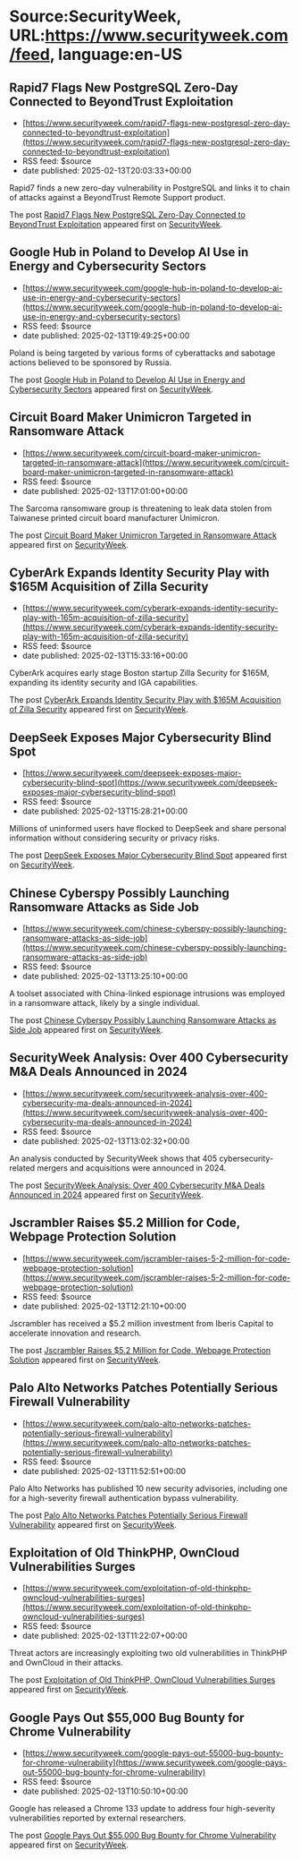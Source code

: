 # Source:SecurityWeek, URL:https://www.securityweek.com/feed, language:en-US

## Rapid7 Flags New PostgreSQL Zero-Day Connected to BeyondTrust Exploitation
 - [https://www.securityweek.com/rapid7-flags-new-postgresql-zero-day-connected-to-beyondtrust-exploitation](https://www.securityweek.com/rapid7-flags-new-postgresql-zero-day-connected-to-beyondtrust-exploitation)
 - RSS feed: $source
 - date published: 2025-02-13T20:03:33+00:00

<p>Rapid7 finds a new zero-day vulnerability in PostgreSQL and links it to chain of attacks against a BeyondTrust Remote Support product.</p>
<p>The post <a href="https://www.securityweek.com/rapid7-flags-new-postgresql-zero-day-connected-to-beyondtrust-exploitation/">Rapid7 Flags New PostgreSQL Zero-Day Connected to BeyondTrust Exploitation</a> appeared first on <a href="https://www.securityweek.com">SecurityWeek</a>.</p>

## Google Hub in Poland to Develop AI Use in Energy and Cybersecurity Sectors
 - [https://www.securityweek.com/google-hub-in-poland-to-develop-ai-use-in-energy-and-cybersecurity-sectors](https://www.securityweek.com/google-hub-in-poland-to-develop-ai-use-in-energy-and-cybersecurity-sectors)
 - RSS feed: $source
 - date published: 2025-02-13T19:49:25+00:00

<p>Poland is being targeted by various forms of cyberattacks and sabotage actions believed to be sponsored by Russia.</p>
<p>The post <a href="https://www.securityweek.com/google-hub-in-poland-to-develop-ai-use-in-energy-and-cybersecurity-sectors/">Google Hub in Poland to Develop AI Use in Energy and Cybersecurity Sectors</a> appeared first on <a href="https://www.securityweek.com">SecurityWeek</a>.</p>

## Circuit Board Maker Unimicron Targeted in Ransomware Attack
 - [https://www.securityweek.com/circuit-board-maker-unimicron-targeted-in-ransomware-attack](https://www.securityweek.com/circuit-board-maker-unimicron-targeted-in-ransomware-attack)
 - RSS feed: $source
 - date published: 2025-02-13T17:01:00+00:00

<p>The Sarcoma ransomware group is threatening to leak data stolen from Taiwanese printed circuit board manufacturer Unimicron.</p>
<p>The post <a href="https://www.securityweek.com/circuit-board-maker-unimicron-targeted-in-ransomware-attack/">Circuit Board Maker Unimicron Targeted in Ransomware Attack</a> appeared first on <a href="https://www.securityweek.com">SecurityWeek</a>.</p>

## CyberArk Expands Identity Security Play with $165M Acquisition of Zilla Security
 - [https://www.securityweek.com/cyberark-expands-identity-security-play-with-165m-acquisition-of-zilla-security](https://www.securityweek.com/cyberark-expands-identity-security-play-with-165m-acquisition-of-zilla-security)
 - RSS feed: $source
 - date published: 2025-02-13T15:33:16+00:00

<p>CyberArk acquires early stage Boston startup Zilla Security for $165M, expanding its identity security and IGA capabilities.</p>
<p>The post <a href="https://www.securityweek.com/cyberark-expands-identity-security-play-with-165m-acquisition-of-zilla-security/">CyberArk Expands Identity Security Play with $165M Acquisition of Zilla Security</a> appeared first on <a href="https://www.securityweek.com">SecurityWeek</a>.</p>

## DeepSeek Exposes Major Cybersecurity Blind Spot
 - [https://www.securityweek.com/deepseek-exposes-major-cybersecurity-blind-spot](https://www.securityweek.com/deepseek-exposes-major-cybersecurity-blind-spot)
 - RSS feed: $source
 - date published: 2025-02-13T15:28:21+00:00

<p>Millions of uninformed users have flocked to DeepSeek and share personal information without considering security or privacy risks. </p>
<p>The post <a href="https://www.securityweek.com/deepseek-exposes-major-cybersecurity-blind-spot/">DeepSeek Exposes Major Cybersecurity Blind Spot</a> appeared first on <a href="https://www.securityweek.com">SecurityWeek</a>.</p>

## Chinese Cyberspy Possibly Launching Ransomware Attacks as Side Job
 - [https://www.securityweek.com/chinese-cyberspy-possibly-launching-ransomware-attacks-as-side-job](https://www.securityweek.com/chinese-cyberspy-possibly-launching-ransomware-attacks-as-side-job)
 - RSS feed: $source
 - date published: 2025-02-13T13:25:10+00:00

<p>A toolset associated with China-linked espionage intrusions was employed in a ransomware attack, likely by a single individual.</p>
<p>The post <a href="https://www.securityweek.com/chinese-cyberspy-possibly-launching-ransomware-attacks-as-side-job/">Chinese Cyberspy Possibly Launching Ransomware Attacks as Side Job</a> appeared first on <a href="https://www.securityweek.com">SecurityWeek</a>.</p>

## SecurityWeek Analysis: Over 400 Cybersecurity M&A Deals Announced in 2024
 - [https://www.securityweek.com/securityweek-analysis-over-400-cybersecurity-ma-deals-announced-in-2024](https://www.securityweek.com/securityweek-analysis-over-400-cybersecurity-ma-deals-announced-in-2024)
 - RSS feed: $source
 - date published: 2025-02-13T13:02:32+00:00

<p>An analysis conducted by SecurityWeek shows that 405 cybersecurity-related mergers and acquisitions were announced in 2024.</p>
<p>The post <a href="https://www.securityweek.com/securityweek-analysis-over-400-cybersecurity-ma-deals-announced-in-2024/">SecurityWeek Analysis: Over 400 Cybersecurity M&#038;A Deals Announced in 2024</a> appeared first on <a href="https://www.securityweek.com">SecurityWeek</a>.</p>

## Jscrambler Raises $5.2 Million for Code, Webpage Protection Solution
 - [https://www.securityweek.com/jscrambler-raises-5-2-million-for-code-webpage-protection-solution](https://www.securityweek.com/jscrambler-raises-5-2-million-for-code-webpage-protection-solution)
 - RSS feed: $source
 - date published: 2025-02-13T12:21:10+00:00

<p>Jscrambler has received a $5.2 million investment from Iberis Capital to accelerate innovation and research.</p>
<p>The post <a href="https://www.securityweek.com/jscrambler-raises-5-2-million-for-code-webpage-protection-solution/">Jscrambler Raises $5.2 Million for Code, Webpage Protection Solution</a> appeared first on <a href="https://www.securityweek.com">SecurityWeek</a>.</p>

## Palo Alto Networks Patches Potentially Serious Firewall Vulnerability
 - [https://www.securityweek.com/palo-alto-networks-patches-potentially-serious-firewall-vulnerability](https://www.securityweek.com/palo-alto-networks-patches-potentially-serious-firewall-vulnerability)
 - RSS feed: $source
 - date published: 2025-02-13T11:52:51+00:00

<p>Palo Alto Networks has published 10 new security advisories, including one for a high-severity firewall authentication bypass vulnerability.</p>
<p>The post <a href="https://www.securityweek.com/palo-alto-networks-patches-potentially-serious-firewall-vulnerability/">Palo Alto Networks Patches Potentially Serious Firewall Vulnerability</a> appeared first on <a href="https://www.securityweek.com">SecurityWeek</a>.</p>

## Exploitation of Old ThinkPHP, OwnCloud Vulnerabilities Surges
 - [https://www.securityweek.com/exploitation-of-old-thinkphp-owncloud-vulnerabilities-surges](https://www.securityweek.com/exploitation-of-old-thinkphp-owncloud-vulnerabilities-surges)
 - RSS feed: $source
 - date published: 2025-02-13T11:22:07+00:00

<p>Threat actors are increasingly exploiting two old vulnerabilities in ThinkPHP and OwnCloud in their attacks.</p>
<p>The post <a href="https://www.securityweek.com/exploitation-of-old-thinkphp-owncloud-vulnerabilities-surges/">Exploitation of Old ThinkPHP, OwnCloud Vulnerabilities Surges</a> appeared first on <a href="https://www.securityweek.com">SecurityWeek</a>.</p>

## Google Pays Out $55,000 Bug Bounty for Chrome Vulnerability
 - [https://www.securityweek.com/google-pays-out-55000-bug-bounty-for-chrome-vulnerability](https://www.securityweek.com/google-pays-out-55000-bug-bounty-for-chrome-vulnerability)
 - RSS feed: $source
 - date published: 2025-02-13T10:50:10+00:00

<p>Google has released a Chrome 133 update to address four high-severity vulnerabilities reported by external researchers.</p>
<p>The post <a href="https://www.securityweek.com/google-pays-out-55000-bug-bounty-for-chrome-vulnerability/">Google Pays Out $55,000 Bug Bounty for Chrome Vulnerability</a> appeared first on <a href="https://www.securityweek.com">SecurityWeek</a>.</p>


